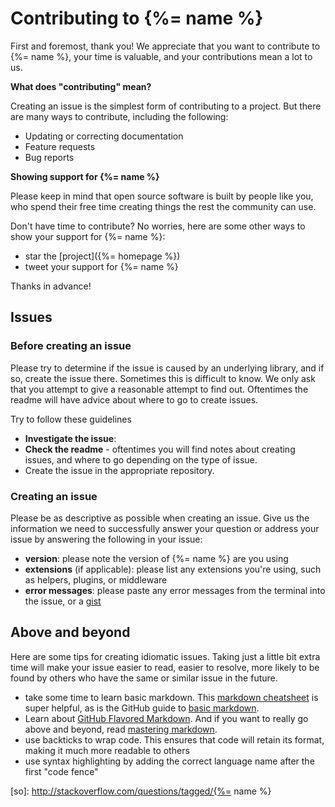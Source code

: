 # Contributing to {%= name %}

First and foremost, thank you! We appreciate that you want to contribute to {%= name %}, your time is valuable, and your contributions mean a lot to us.

**What does "contributing" mean?**

Creating an issue is the simplest form of contributing to a project. But there are many ways to contribute, including the following:

- Updating or correcting documentation
- Feature requests
- Bug reports

**Showing support for {%= name %}**

Please keep in mind that open source software is built by people like you, who spend their free time creating things the rest the community can use. 

Don't have time to contribute? No worries, here are some other ways to show your support for {%= name %}:

- star the [project]({%= homepage %})
- tweet your support for {%= name %} 

Thanks in advance!

## Issues

### Before creating an issue

Please try to determine if the issue is caused by an underlying library, and if so, create the issue there. Sometimes this is difficult to know. We only ask that you attempt to give a reasonable attempt to find out. Oftentimes the readme will have advice about where to go to create issues. 

Try to follow these guidelines

- **Investigate the issue**: 
- **Check the readme** - oftentimes you will find notes about creating issues, and where to go depending on the type of issue.
- Create the issue in the appropriate repository. 

### Creating an issue

Please be as descriptive as possible when creating an issue. Give us the information we need to successfully answer your question or address your issue by answering the following in your issue:

- **version**: please note the version of {%= name %} are you using
- **extensions** (if applicable): please list any extensions you're using, such as helpers, plugins, or middleware
- **error messages**: please paste any error messages from the terminal into the issue, or a [gist](https://gist.github.com/)

## Above and beyond

Here are some tips for creating idiomatic issues. Taking just a little bit extra time will make your issue easier to read, easier to resolve, more likely to be found by others who have the same or similar issue in the future. 

- take some time to learn basic markdown. This [markdown cheatsheet](https://gist.github.com/jonschlinkert/5854601) is super helpful, as is the GitHub guide to [basic markdown](https://help.github.com/articles/markdown-basics/).
- Learn about [GitHub Flavored Markdown](https://help.github.com/articles/github-flavored-markdown/). And if you want to really go above and beyond, read [mastering markdown](https://guides.github.com/features/mastering-markdown/).
- use backticks to wrap code. This ensures that code will retain its format, making it much more readable to others 
- use syntax highlighting by adding the correct language name after the first "code fence"

[node-glob]: https://github.com/isaacs/node-glob
[micromatch]: https://github.com/jonschlinkert/micromatch
[so]: http://stackoverflow.com/questions/tagged/{%= name %}